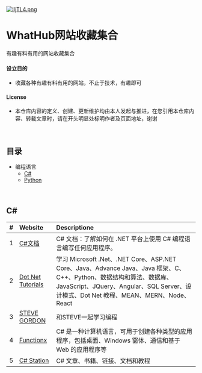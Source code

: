 [![IljTL4.png](https://z3.ax1x.com/2021/11/07/IljTL4.png)](WhtaHub)


# WhatHub网站收藏集合
有趣有料有用的网站收藏集合

#### 设立目的

- 收藏各种有趣有料有用的网站，不止于技术，有趣即可

#### License

- 本仓库内容的定义、创建、更新维护均由本人发起与推进，在您引用本仓库内容、转载文章时，请在开头明显处标明作者及页面地址，谢谢

<br/>

## 目录

- 编程语言
  - [C#](#C#)
  - [Python](#Python)

<br/>

## C#

|#|Website|Descriptione|
|:-|:-|:-|
|1|[C#文档](https://docs.microsoft.com/zh-cn/dotnet/csharp/)|C# 文档：了解如何在 .NET 平台上使用 C# 编程语言编写任何应用程序。|
|2|[Dot Net Tutorials](https://dotnettutorials.net/)|学习 Microsoft .Net、.NET Core、ASP.NET Core、Java、Advance Java、Java 框架、C、C++、Python、数据结构和算法、数据库、JavaScript、JQuery、Angular、SQL Server、设计模式、Dot Net 教程、MEAN、MERN、Node、React|
|3|[STEVE GORDON](https://www.stevejgordon.co.uk/)|和STEVE一起学习编程|
|4|[Functionx](http://www.functionx.com/csharp/)|C# 是一种计算机语言，可用于创建各种类型的应用程序，包括桌面、Windows 窗体、通信和基于 Web 的应用程序等|
|5|[C# Station](https://csharp-station.com/)|C# 文章、书籍、链接、文档和教程|


